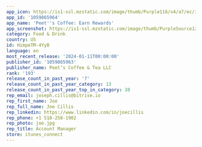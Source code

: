 ```yaml
---
app_icon: https://is1-ssl.mzstatic.com/image/thumb/Purple116/v4/a7/ec/19/a7ec19b2-9eed-ee0a-e40c-8602d78d870b/AppIcon-1x_U007emarketing-0-7-0-85-220.png/1024x1024bb.png
app_id: '1059865964'
app_name: 'Peet''s Coffee: Earn Rewards'
app_screenshot: https://is1-ssl.mzstatic.com/image/thumb/PurpleSource126/v4/36/3a/67/363a679e-1d34-f307-4193-16f6b33c0d7d/7c7c1016-9f08-403f-ae8b-c898b7e60d4f_Peets_Coffee_iOS_6.5_Screenshot_Mocks_01.jpg/1284x2778bb.png
category: Food & Drink
country: US
id: HimpeTM-4YyB
language: en
most_recent_release: '2024-01-11T00:00:00'
publisher_id: '1059865963'
publisher_name: Peet’s Coffee & Tea LLC
rank: '193'
release_count_in_past_year: '7'
release_count_in_past_year_category: 13
release_count_in_past_year_top_in_category: 38
rep_email: joseph.cillis@bitrise.io
rep_first_name: Joe
rep_full_name: Joe Cillis
rep_linkedin: https://www.linkedin.com/in/joecillis
rep_phone: +1 518-258-1902
rep_photo: joe.jpg
rep_title: Account Manager
store: itunes_connect
---
```

